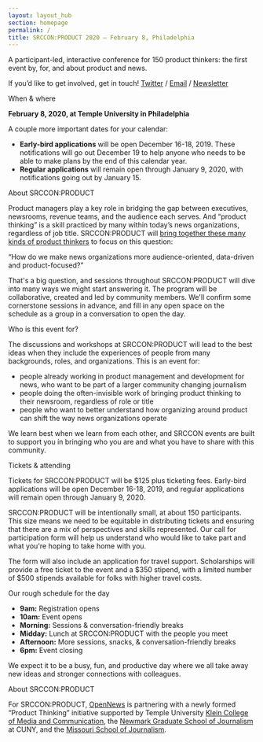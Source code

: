 ```yaml
---
layout: layout_hub
section: homepage
permalink: /
title: SRCCON:PRODUCT 2020 — February 8, Philadelphia
---
```


<div class="page-intro">
    <p class="big-type">A participant-led, interactive conference for 150 product thinkers: the first event by, for, and about product and news.</p>
    <p>If you&rsquo;d like to get involved, get in touch!<span class="contact-options"> <a href="https://twitter.com/srccon">Twitter</a> / <a href="mailto:srccon@opennews.org">Email</a> / <a href="https://bit.ly/ProductThinkers">Newsletter</a></span></p>
</div>

<div class="page-divider"><span>When & where</span></div>

**February 8, 2020, at Temple University in Philadelphia**

A couple more important dates for your calendar:

* **Early-bird applications** will be open December 16-18, 2019. These notifications will go out December 19 to help anyone who needs to be able to make plans by the end of this calendar year.
* **Regular applications** will remain open through January 9, 2020, with notifications going out by January 15.

<div class="page-divider"><span>About SRCCON:PRODUCT</span></div>

Product managers play a key role in bridging the gap between executives, newsrooms, revenue teams, and the audience each serves. And “product thinking” is a skill practiced by many within today’s news organizations, regardless of job title. SRCCON:PRODUCT will [bring together these many kinds of product thinkers](https://opennews.org/blog/announcing-srccon-product) to focus on this question:

<p class="quote">“How do we make news organizations more audience-oriented, data-driven and product-focused?”</p>

That's a big question, and sessions throughout SRCCON:PRODUCT will dive into many ways we might start answering it. The program will be collaborative, created and led by community members. We'll confirm some cornerstone sessions in advance, and fill in any open space on the schedule as a group in a conversation to open the day.

<div class="page-divider"><span>Who is this event for?</span></div>

The discussions and workshops at SRCCON:PRODUCT will lead to the best ideas when they include the experiences of people from many backgrounds, roles, and organizations. This is an event for:

* people already working in product management and development for news, who want to be part of a larger community changing journalism
* people doing the often-invisible work of bringing product thinking to their newsroom, regardless of role or title 
* people who want to better understand how organizing around product can shift the way news organizations operate

We learn best when we learn from each other, and SRCCON events are built to support you in bringing who you are and what you have to share with this community. 

<div class="page-divider"><span>Tickets & attending</span></div>

Tickets for SRCCON:PRODUCT will be $125 plus ticketing fees. Early-bird applications will be open December 16-18, 2019, and regular applications will remain open through January 9, 2020.

SRCCON:PRODUCT will be intentionally small, at about 150 participants. This size means we need to be equitable in distributing tickets and ensuring that there are a mix of perspectives and skills represented. Our call for participation form will help us understand who would like to take part and what you're hoping to take home with you.

The form will also include an application for travel support. Scholarships will provide a free ticket to the event and a $350 stipend, with a limited number of $500 stipends available for folks with higher travel costs.

<div class="page-divider"><span>Our rough schedule for the day</span></div>

* **9am:** Registration opens
* **10am:** Event opens
* **Morning:** Sessions & conversation-friendly breaks
* **Midday:** Lunch at SRCCON:PRODUCT with the people you meet
* **Afternoon:** More sessions, snacks, & conversation-friendly breaks
* **6pm:** Event closing

We expect it to be a busy, fun, and productive day where we all take away new ideas and stronger connections with colleagues.

<div class="page-divider"><span>About SRCCON:PRODUCT</span></div>

For SRCCON:PRODUCT, [OpenNews](https://opennews.org) is partnering with a newly formed “Product Thinking” initiative supported by Temple University [Klein College of Media and Communication](https://klein.temple.edu), the [Newmark Graduate School of Journalism](https://www.journalism.cuny.edu) at CUNY, and the [Missouri School of Journalism](https://journalism.missouri.edu).

